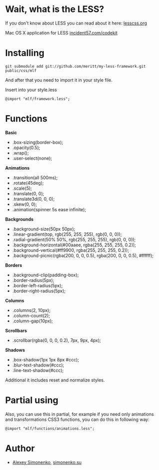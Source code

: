 Wait, what is the LESS?
=======================

If you don't know about LESS you can read about it here: [lesscss.org](http://lesscss.org)

Mac OS X application for LESS [incident57.com/codekit](http://incident57.com/codekit/)

Installing
==========

    git submodule add git://github.com/meritt/my-less-framework.git public/css/mlf

And after that you need to import it in your style file.

Insert into your style.less

    @import "mlf/framework.less";

Functions
=========

**Basic**

 * .box-sizing(border-box);
 * .opacity(0.5);
 * .wrap();
 * .user-select(none);

**Animations**

 * .transition(all 500ms);
 * .rotate(45deg);
 * .scale(5);
 * .translate(0, 0);
 * .translate3d(0, 0, 0);
 * .skew(0, 0);
 * .animation(spinner 5s ease infinite);

**Backgrounds**

 * .background-size(50px 50px);
 * .linear-gradient(top, rgb(255, 255, 255), rgb(0, 0, 0));
 * .radial-gradient(50% 50%, rgb(255, 255, 255), rgb(0, 0, 0));
 * .background-horizontal(#00aaee, rgba(255, 255, 255, 0.2));
 * .background-vertical(#ff9900, rgba(255, 255, 255, 0.2));
 * .background-picnic(rgba(200, 0, 0, 0.5), rgba(200, 0, 0, 0.5), #ffffff);

**Borders**

 * .background-clip(padding-box);
 * .border-radius(5px);
 * .border-left-radius(5px);
 * .border-right-radius(5px);

**Columns**

 * .columns(2, 10px);
 * .column-count(2);
 * .column-gap(10px);

**Scrollbars**

 * .scrollbar(rgba(0, 0, 0, 0.2), 7px, 9px, 4px);

**Shadows**

 * .box-shadow(1px 1px 8px #ccc);
 * .blur-text-shadow(#ccc);
 * .line-text-shadow(#ccc);

Additional it includes reset and normalize styles.

Partial using
=============

Also, you can use this in partial, for example if you need only animations and transformations CSS3 functions, you can do this in following way:

    @import "mlf/functions/animations.less";

Author
======

* [Alexey Simonenko](mailto:alexey@simonenko.su), [simonenko.su](http://simonenko.su)